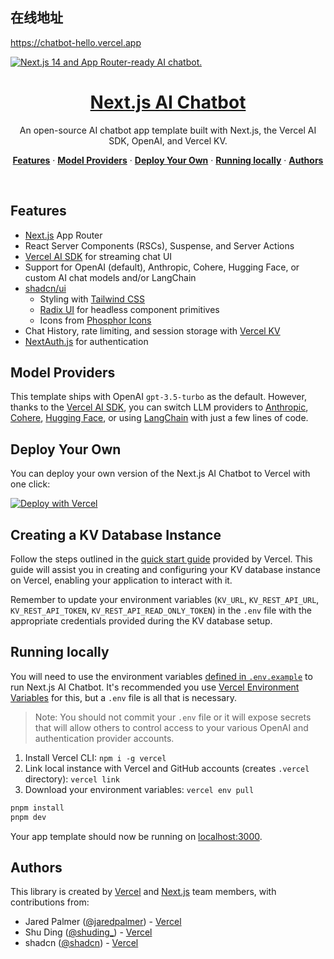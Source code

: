 ## 在线地址

https://chatbot-hello.vercel.app

<a href="https://chat.vercel.ai/">
  <img alt="Next.js 14 and App Router-ready AI chatbot." src="https://chat.vercel.ai/opengraph-image.png">
  <h1 align="center">Next.js AI Chatbot</h1>
</a>

<p align="center">
  An open-source AI chatbot app template built with Next.js, the Vercel AI SDK, OpenAI, and Vercel KV.
</p>

<p align="center">
  <a href="#features"><strong>Features</strong></a> ·
  <a href="#model-providers"><strong>Model Providers</strong></a> ·
  <a href="#deploy-your-own"><strong>Deploy Your Own</strong></a> ·
  <a href="#running-locally"><strong>Running locally</strong></a> ·
  <a href="#authors"><strong>Authors</strong></a>
</p>
<br/>

## Features

- [Next.js](https://nextjs.org) App Router
- React Server Components (RSCs), Suspense, and Server Actions
- [Vercel AI SDK](https://sdk.vercel.ai/docs) for streaming chat UI
- Support for OpenAI (default), Anthropic, Cohere, Hugging Face, or custom AI chat models and/or LangChain
- [shadcn/ui](https://ui.shadcn.com)
  - Styling with [Tailwind CSS](https://tailwindcss.com)
  - [Radix UI](https://radix-ui.com) for headless component primitives
  - Icons from [Phosphor Icons](https://phosphoricons.com)
- Chat History, rate limiting, and session storage with [Vercel KV](https://vercel.com/storage/kv)
- [NextAuth.js](https://github.com/nextauthjs/next-auth) for authentication

## Model Providers

This template ships with OpenAI `gpt-3.5-turbo` as the default. However, thanks to the [Vercel AI SDK](https://sdk.vercel.ai/docs), you can switch LLM providers to [Anthropic](https://anthropic.com), [Cohere](https://cohere.com/), [Hugging Face](https://huggingface.co), or using [LangChain](https://js.langchain.com) with just a few lines of code.

## Deploy Your Own

You can deploy your own version of the Next.js AI Chatbot to Vercel with one click:

[![Deploy with Vercel](https://vercel.com/button)](https://vercel.com/new/clone?demo-title=Next.js+Chat&demo-description=A+full-featured%2C+hackable+Next.js+AI+chatbot+built+by+Vercel+Labs&demo-url=https%3A%2F%2Fchat.vercel.ai%2F&demo-image=%2F%2Fimages.ctfassets.net%2Fe5382hct74si%2F4aVPvWuTmBvzM5cEdRdqeW%2F4234f9baf160f68ffb385a43c3527645%2FCleanShot_2023-06-16_at_17.09.21.png&project-name=Next.js+Chat&repository-name=nextjs-chat&repository-url=https%3A%2F%2Fgithub.com%2Fvercel-labs%2Fai-chatbot&from=templates&skippable-integrations=1&env=OPENAI_API_KEY%2CAUTH_SECRET&envDescription=How+to+get+these+env+vars&envLink=https%3A%2F%2Fgithub.com%2Fvercel-labs%2Fai-chatbot%2Fblob%2Fmain%2F.env.example&teamCreateStatus=hidden&stores=[{"type":"kv"}])

## Creating a KV Database Instance

Follow the steps outlined in the [quick start guide](https://vercel.com/docs/storage/vercel-kv/quickstart#create-a-kv-database) provided by Vercel. This guide will assist you in creating and configuring your KV database instance on Vercel, enabling your application to interact with it.

Remember to update your environment variables (`KV_URL`, `KV_REST_API_URL`, `KV_REST_API_TOKEN`, `KV_REST_API_READ_ONLY_TOKEN`) in the `.env` file with the appropriate credentials provided during the KV database setup.

## Running locally

You will need to use the environment variables [defined in `.env.example`](.env.example) to run Next.js AI Chatbot. It's recommended you use [Vercel Environment Variables](https://vercel.com/docs/projects/environment-variables) for this, but a `.env` file is all that is necessary.

> Note: You should not commit your `.env` file or it will expose secrets that will allow others to control access to your various OpenAI and authentication provider accounts.

1. Install Vercel CLI: `npm i -g vercel`
2. Link local instance with Vercel and GitHub accounts (creates `.vercel` directory): `vercel link`
3. Download your environment variables: `vercel env pull`

```bash
pnpm install
pnpm dev
```

Your app template should now be running on [localhost:3000](http://localhost:3000/).

## Authors

This library is created by [Vercel](https://vercel.com) and [Next.js](https://nextjs.org) team members, with contributions from:

- Jared Palmer ([@jaredpalmer](https://twitter.com/jaredpalmer)) - [Vercel](https://vercel.com)
- Shu Ding ([@shuding\_](https://twitter.com/shuding_)) - [Vercel](https://vercel.com)
- shadcn ([@shadcn](https://twitter.com/shadcn)) - [Vercel](https://vercel.com)
